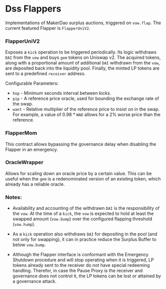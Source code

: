 # Dss Flappers

Implementations of MakerDao surplus auctions, triggered on `vow.flap`. The current featured Flapper is `FlapperUniV2`.

### FlapperUniV2

Exposes a `kick` operation to be triggered periodically. Its logic withdraws `DAI` from the `vow` and buys `gem` tokens on Uniswap v2. The acquired tokens, along with a proportional amount of additional `DAI` withdrawn from the `vow`, are deposited back into the liquidity pool. Finally, the minted LP tokens are sent to a predefined `receiver` address.

Configurable Parameters:
* `hop` - Minimum seconds interval between kicks.
* `pip` - A reference price oracle, used for bounding the exchange rate of the swap.
* `want` - Relative multiplier of the reference price to insist on in the swap. For example, a value of 0.98 * `WAD` allows for a 2% worse price than the reference.

### FlapperMom

This contract allows bypassing the governance delay when disabling the Flapper in an emergency.

### OracleWrapper

Allows for scaling down an oracle price by a certain value. This can be useful when the `gem` is a redenominated version of an existing token, which already has a reliable oracle.

### Notes:

* Availability and accounting of the withdrawn `DAI` is the responsibility of the `vow`. At the time of a `kick`, the `vow` is expected to hold at least the swapped amount (`vow.bump`) over the configured flapping threshold (`vow.hump`).

* As a `kick` operation also withdraws `DAI` for depositing in the pool (and not only for swapping), it can in practice reduce the Surplus Buffer to below `vow.bump`.

* Although the Flapper interface is conformant with the Emergency Shutdown procedure and will stop operating when it is triggered, LP tokens already sent to the receiver do not have special redeeming handling. Therefor, in case the Pause Proxy is the receiver and governance does not control it, the LP tokens can be lost or attained by a governance attack.
